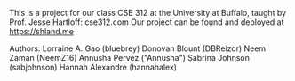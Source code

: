 This is a project for our class CSE 312 at the University at Buffalo, taught by Prof. Jesse Hartloff: cse312.com
Our project can be found and deployed at https://shland.me 

Authors:
Lorraine A. Gao (bluebrey)
Donovan Blount (DBReizor)
Neem Zaman (NeemZ16)
Annusha Pervez ("Annusha")
Sabrina Johnson (sabjohnson)
Hannah Alexandre (hannahalex)
